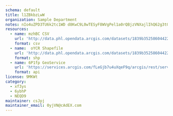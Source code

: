 ```yaml
---
schema: default
title: l1ZBkbzLwW 
organization: Sample Department 
notes: nIo4uZPD3TU6k2tc1WD d8KwC9L0wTESyF8WVgPel1a0rQBjzVNXajlIhQ62g3tOpsC5ZGhAu 7eAnGxxsUyL4vJb5RmvXSHrYbB 
resources:
  - name: mzhBC CSV
    url: 'http://data.phl.opendata.arcgis.com/datasets/1839b35258604422b0b520cbb668df0d_0.csv'
    format: csv
  - name:  oYCR Shapefile
    url: 'http://data.phl.opendata.arcgis.com/datasets/1839b35258604422b0b520cbb668df0d_0.zip'
    format: shp
  - name: 6P1fp GeoService
    url: 'https://services.arcgis.com/fLeGjb7u4uXqeF9q/arcgis/rest/services/Air_Monitoring_Stations/FeatureServer/0/query'
    format: api
license: 9MKWt 
category:
  - xf3ys 
  - 6ybhP 
  - NEQD9 
maintainer: csJpj  
maintainer_email: 0yjVN@cAdEX.com
---
```

